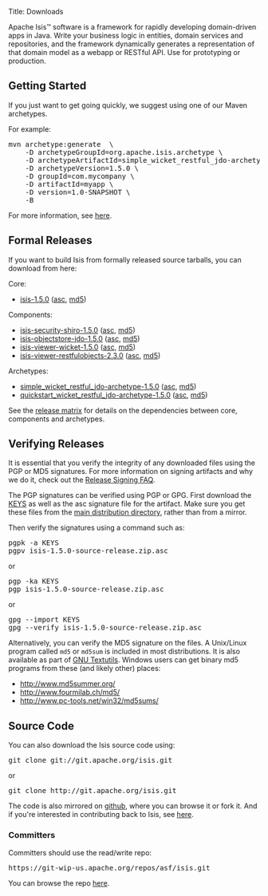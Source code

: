 Title: Downloads

Apache Isis&trade; software is a framework for rapidly developing domain-driven apps in Java. Write your business logic in entities, domain services and repositories, and the framework dynamically generates a representation of that domain model as a webapp or RESTful API.  Use for prototyping or production.

## Getting Started

If you just want to get going quickly, we suggest using one of our Maven archetypes.

For example:

<pre>
mvn archetype:generate  \
    -D archetypeGroupId=org.apache.isis.archetype \
    -D archetypeArtifactId=simple_wicket_restful_jdo-archetype \
    -D archetypeVersion=1.5.0 \
    -D groupId=com.mycompany \
    -D artifactId=myapp \
    -D version=1.0-SNAPSHOT \
    -B
</pre>

For more information, see [here](intro/getting-started/simple-archetype.html).

## Formal Releases

If you want to build Isis from formally released source tarballs, you can download from here:

Core:

* [isis-1.5.0](https://www.apache.org/dyn/closer.cgi/isis/isis-core/isis-1.5.0-source-release.zip) ([asc](http://www.apache.org/dist/isis/isis-core/isis-1.5.0-source-release.zip.asc), [md5](http://www.apache.org/dist/isis/isis-core/isis-1.5.0-source-release.zip.md5)) 

Components:

<!--
* [isis-security-file-1.4.0](https://www.apache.org/dyn/closer.cgi/isis/component/security/file/isis-security-file-1.4.0-source-release.zip) ([asc](http://www.apache.org/dist/isis/component/security/file/isis-security-file-1.4.0-source-release.zip.asc), [md5](http://www.apache.org/dist/isis/component/security/file/isis-security-file-1.4.0-source-release.zip.md5))
-->
* [isis-security-shiro-1.5.0](https://www.apache.org/dyn/closer.cgi/isis/component/security/shiro/isis-security-shiro-1.5.0-source-release.zip) ([asc](http://www.apache.org/dist/isis/component/security/shiro/isis-security-shiro-1.5.0-source-release.zip.asc), [md5](http://www.apache.org/dist/isis/component/security/shiro/isis-security-shiro-1.5.0-source-release.zip.md5))
* [isis-objectstore-jdo-1.5.0](https://www.apache.org/dyn/closer.cgi/isis/component/objectstore/jdo/isis-objectstore-jdo-1.5.0-source-release.zip) ([asc](http://www.apache.org/dist/isis/component/objectstore/jdo/isis-objectstore-jdo-1.5.0-source-release.zip.asc), [md5](http://www.apache.org/dist/isis/component/objectstore/jdo/isis-objectstore-jdo-1.5.0-source-release.zip.md5))
* [isis-viewer-wicket-1.5.0](https://www.apache.org/dyn/closer.cgi/isis/component/viewer/wicket/isis-viewer-wicket-1.4.1-source-release.zip) ([asc](http://www.apache.org/dist/isis/component/viewer/wicket/isis-viewer-wicket-1.4.1-source-release.zip.asc), [md5](http://www.apache.org/dist/isis/component/viewer/wicket/isis-viewer-wicket-1.4.1-source-release.zip.md5))
* [isis-viewer-restfulobjects-2.3.0](https://www.apache.org/dyn/closer.cgi/isis/component/viewer/restfulobjects/isis-viewer-restfulobjects-2.3.0-source-release.zip) ([asc](http://www.apache.org/dist/isis/component/viewer/restfulobjects/isis-viewer-restfulobjects-2.3.0-source-release.zip.asc), [md5](http://www.apache.org/dist/isis/component/viewer/restfulobjects/isis-viewer-restfulobjects-2.3.0-source-release.zip.md5))

Archetypes:

* [simple_wicket_restful_jdo-archetype-1.5.0](https://www.apache.org/dyn/closer.cgi/isis/archetype/simple_wicket_restful_jdo-archetype/simple_wicket_restful_jdo-archetype-1.5.0-source-release.zip) ([asc](http://www.apache.org/dist/isis/archetype/simple_wicket_restful_jdo-archetype/simple_wicket_restful_jdo-archetype-1.5.0-source-release.zip.asc), [md5](http://www.apache.org/dist/isis/archetype/simple_wicket_restful_jdo-archetype/simple_wicket_restful_jdo-archetype-1.5.0-source-release.zip.md5))
* [quickstart_wicket_restful_jdo-archetype-1.5.0](https://www.apache.org/dyn/closer.cgi/isis/archetype/quickstart_wicket_restful_jdo-archetype/quickstart_wicket_restful_jdo-archetype-1.5.0-source-release.zip) ([asc](http://www.apache.org/dist/isis/archetype/quickstart_wicket_restful_jdo-archetype/quickstart_wicket_restful_jdo-archetype-1.5.0-source-release.zip.asc), [md5](http://www.apache.org/dist/isis/archetype/quickstart_wicket_restful_jdo-archetype/quickstart_wicket_restful_jdo-archetype-1.5.0-source-release.zip.md5))

See the [release matrix](release-matrix.html) for details on the dependencies between core, components and archetypes.

## Verifying Releases

It is essential that you verify the integrity of any downloaded files using
the PGP or MD5 signatures.  For more information on signing artifacts and
why we do it, check out the
[Release Signing FAQ](http://www.apache.org/dev/release-signing.html).

The PGP signatures can be verified using PGP or GPG.  First download the [KEYS](http://www.apache.org/dist/isis/KEYS) as well as the asc signature file for the artifact.  Make sure you get these files from the [main distribution directory](http://www.apache.org/dist/isis/), rather than from a mirror.

Then verify the signatures using a command such as:

<pre>
pgpk -a KEYS
pgpv isis-1.5.0-source-release.zip.asc
</pre>

or
<pre>
pgp -ka KEYS
pgp isis-1.5.0-source-release.zip.asc
</pre>

or
<pre>
gpg --import KEYS
gpg --verify isis-1.5.0-source-release.zip.asc
</pre>

Alternatively, you can verify the MD5 signature on the files. A Unix/Linux
program called `md5` or `md5sum` is included in most distributions.  It is
also available as part of
[GNU Textutils](http://www.gnu.org/software/textutils/textutils.html).
Windows users can get binary md5 programs from these (and likely other) places:

 * <http://www.md5summer.org/>
 * <http://www.fourmilab.ch/md5/>
 * <http://www.pc-tools.net/win32/md5sums/>


## Source Code

You can also download the Isis source code using:

<pre>
git clone git://git.apache.org/isis.git
</pre>

or

<pre>
git clone http://git.apache.org/isis.git
</pre>

The code is also mirrored on [github](http://github.com/apache/isis), where you can browse it or fork it.   And if you're interested in contributing back to Isis, see [here](contributors/contributing.html).
       
### Committers

Committers should use the read/write repo:

<pre>
https://git-wip-us.apache.org/repos/asf/isis.git
</pre>

You can browse the repo [here](https://git-wip-us.apache.org/repos/asf/isis/repo?p=isis.git;a=summary).

